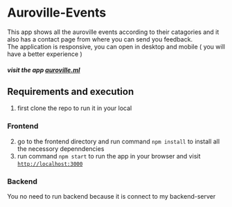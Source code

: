 # Auroville-Events
This app shows all the auroville events according to their catagories and it also has a contact page from where you can send you feedback.<br/>
The application is responsive, you can open in desktop and mobile ( you will have a better experience )

##### visit the app <a href="http://auroville.ml"> auroville.ml </a>

## Requirements and execution
1. first clone the repo to run it in your local 
### Frontend
2. go to the frontend directory and run command `npm install` to install all the necessory depenndencies <br/>
3. run command `npm start` to run the app in your browser and visit <a href="http://localhost:3000">`http://localhost:3000`</a> <br/>
### Backend
You no need to run backend because it is connect to my backend-server 

